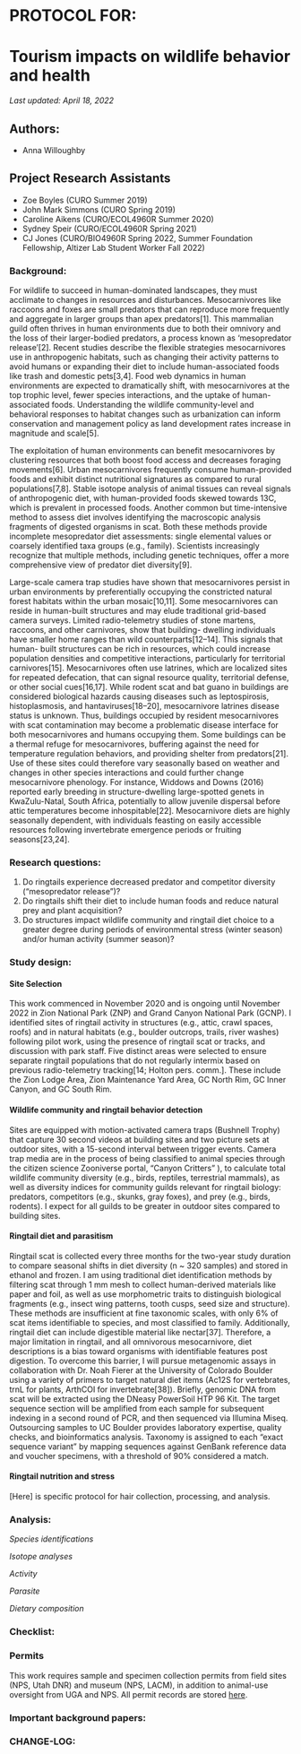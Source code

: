 # PROTOCOL FOR: 
# Tourism impacts on wildlife behavior and health

_Last updated: April 18, 2022_

## Authors: 

* Anna Willoughby

## Project Research Assistants

* Zoe Boyles (CURO Summer 2019) 
* John Mark Simmons (CURO Spring 2019)
* Caroline Aikens (CURO/ECOL4960R Summer 2020)
* Sydney Speir (CURO/ECOL4960R Spring 2021)
* CJ Jones (CURO/BIO4960R Spring 2022, Summer Foundation Fellowship, Altizer Lab Student Worker Fall 2022)

### Background: 

For wildlife to succeed in human-dominated landscapes, they must acclimate to changes in resources and disturbances. Mesocarnivores like raccoons and foxes are small predators that can reproduce more frequently and aggregate in larger groups than apex predators[1]. This mammalian guild often thrives in human environments due to both their omnivory and the loss of their larger-bodied predators, a process known as ‘mesopredator release’[2]. Recent studies describe the flexible strategies mesocarnivores use in anthropogenic habitats, such as changing their activity patterns to avoid humans or expanding their diet to include human-associated foods like trash and domestic pets[3,4]. Food web dynamics in human environments are expected to dramatically shift, with mesocarnivores at the top trophic level, fewer species interactions, and the uptake of human-associated foods. Understanding the wildlife community-level and behavioral responses to habitat changes such as urbanization can inform conservation and management policy as land development rates increase in magnitude and scale[5].

The exploitation of human environments can benefit mesocarnivores by clustering resources that both boost food access and decreases foraging movements[6]. Urban mesocarnivores frequently consume human-provided foods and exhibit distinct nutritional signatures as compared to rural populations[7,8]. Stable isotope analysis of animal tissues can reveal signals of anthropogenic diet, with human-provided foods skewed towards 13C, which is prevalent in processed foods. Another common but time-intensive method to assess diet involves identifying the macroscopic analysis fragments of digested organisms in scat. Both these methods provide incomplete mesopredator diet assessments: single elemental values or coarsely identified taxa groups (e.g., family). Scientists increasingly recognize that multiple methods, including genetic techniques, offer a more comprehensive view of predator diet diversity[9].

Large-scale camera trap studies have shown that mesocarnivores persist in urban environments by preferentially occupying the constricted natural forest habitats within the urban mosaic[10,11]. Some mesocarnivores can reside in human-built structures and may elude traditional grid-based camera surveys. Limited radio-telemetry studies of stone martens, raccoons, and other carnivores, show that building- dwelling individuals have smaller home ranges than wild counterparts[12–14]. This signals that human- built structures can be rich in resources, which could increase population densities and competitive interactions, particularly for territorial carnivores[15]. Mesocarnivores often use latrines, which are localized sites for repeated defecation, that can signal resource quality, territorial defense, or other social cues[16,17]. While rodent scat and bat guano in buildings are considered biological hazards causing diseases such as leptospirosis, histoplasmosis, and hantaviruses[18–20], mesocarnivore latrines disease status is unknown. Thus, buildings occupied by resident mesocarnivores with scat contamination may become a problematic disease interface for both mesocarnivores and humans occupying them.
Some buildings can be a thermal refuge for mesocarnivores, buffering against the need for temperature regulation behaviors, and providing shelter from predators[21]. Use of these sites could therefore vary seasonally based on weather and changes in other species interactions and could further change mesocarnivore phenology. For instance, Widdows and Downs (2016) reported early breeding in structure-dwelling large-spotted genets in KwaZulu-Natal, South Africa, potentially to allow juvenile dispersal before attic temperatures become inhospitable[22]. Mesocarnivore diets are highly seasonally dependent, with individuals feasting on easily accessible resources following invertebrate emergence periods or fruiting seasons[23,24].

### Research questions:
 1) Do ringtails experience decreased predator and competitor diversity (“mesopredator release”)? 
 2) Do ringtails shift their diet to include human foods and reduce natural prey and plant acquisition? 
 3) Do structures impact wildlife community and ringtail diet choice to a greater degree during periods of environmental stress (winter season) and/or  human activity (summer season)?

### Study design: 
#### Site Selection 
This work commenced in November 2020 and is ongoing until November 2022 in Zion National Park (ZNP) and Grand Canyon National Park (GCNP). I identified sites of ringtail activity in structures (e.g., attic, crawl spaces, roofs) and in natural habitats (e.g., boulder outcrops, trails, river washes) following pilot work, using the presence of ringtail scat or tracks, and discussion with park staff. Five distinct areas were selected to ensure separate ringtail populations that do not regularly intermix based on previous radio-telemetry tracking[14; Holton pers. comm.]. These include the Zion Lodge Area, Zion Maintenance Yard Area, GC North Rim, GC Inner Canyon, and GC South Rim. 

#### Wildlife community and ringtail behavior detection
Sites are equipped with motion-activated camera traps (Bushnell Trophy) that capture 30 second videos at building sites and two picture sets at outdoor sites, with a 15-second interval between trigger events. Camera trap media are in the process of being classified to animal species through the citizen science Zooniverse portal, “Canyon Critters” ), to calculate total wildlife community diversity (e.g., birds, reptiles, terrestrial mammals), as well as diversity indices for community guilds relevant for ringtail biology: predators, competitors (e.g., skunks, gray foxes), and prey (e.g., birds, rodents). I expect for all guilds to be greater in outdoor sites compared to building sites. 

#### Ringtail diet and parasitism
Ringtail scat is collected every three months for the two-year study duration to compare seasonal shifts in diet diversity (n ~ 320 samples) and stored in ethanol and frozen. I am using traditional diet identification methods by filtering scat through 1 mm mesh to collect human-derived materials like paper and foil, as well as use morphometric traits to distinguish biological fragments (e.g., insect wing patterns, tooth cusps, seed size and structure). These methods are insufficient at fine taxonomic scales, with only 6% of scat items identifiable to species, and most classified to family. Additionally, ringtail diet can include digestible material like nectar[37]. Therefore, a major limitation in ringtail, and all omnivorous mesocarnivore, diet descriptions is a bias toward organisms with identifiable features post digestion. To overcome this barrier, I will pursue metagenomic assays in collaboration with Dr. Noah Fierer at the University of Colorado Boulder using a variety of primers to target natural diet items (Ac12S for vertebrates, trnL for plants, ArthCOI for invertebrate[38]). Briefly, genomic DNA from scat will be extracted using the DNeasy PowerSoil HTP 96 Kit. The target sequence section will be amplified from each sample for subsequent indexing in a second round of PCR, and then sequenced via Illumina Miseq. Outsourcing samples to UC Boulder provides laboratory expertise, quality checks, and bioinformatics analysis. Taxonomy is assigned to each “exact sequence variant” by mapping sequences against GenBank reference data and voucher specimens, with a threshold of 90% considered a match.

#### Ringtail nutrition and stress 
[Here] is specific protocol for hair collection, processing, and analysis.

### Analysis: 
*Species identifications*

*Isotope analyses*

*Activity*

*Parasite* 

*Dietary composition*

### Checklist: 

### Permits
This work requires sample and specimen collection permits from field sites (NPS, Utah DNR) and museum (NPS, LACM), in addition to animal-use oversight from UGA and NPS. All permit records are stored [here](https://docs.google.com/spreadsheets/d/1pRibmzCBBkdJKFlgX9BHZPBH5-2jjv_UKw48D10KQ38/edit?usp=sharing). 

### Important background papers: 

### CHANGE-LOG:

